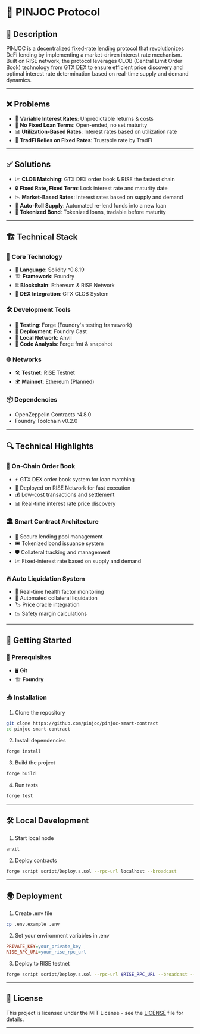 # 🚀 PINJOC Protocol

## 📜 Description

PINJOC is a decentralized fixed-rate lending protocol that revolutionizes DeFi lending by implementing a market-driven interest rate mechanism. Built on RISE network, the protocol leverages CLOB (Central Limit Order Book) technology from GTX DEX to ensure efficient price discovery and optimal interest rate determination based on real-time supply and demand dynamics.

---

## ❌ Problems

- 🔄 **Variable Interest Rates**: Unpredictable returns & costs
- 📅 **No Fixed Loan Terms**: Open-ended, no set maturity
- 📊 **Utilization-Based Rates**: Interest rates based on utilization rate
- 🏦 **TradFi Relies on Fixed Rates**: Trustable rate by TradFi

---

## ✅ Solutions

- 📈 **CLOB Matching**: GTX DEX order book & RISE the fastest chain
- 🔒 **Fixed Rate, Fixed Term**: Lock interest rate and maturity date
- 📉 **Market-Based Rates**: Interest rates based on supply and demand
- 🔄 **Auto-Roll Supply**: Automated re-lend funds into a new loan
- 🎫 **Tokenized Bond**: Tokenized loans, tradable before maturity

---

## 🏗 Technical Stack

### 🔧 Core Technology
- 📝 **Language**: Solidity ^0.8.19
- 🏗 **Framework**: Foundry
- ⛓ **Blockchain**: Ethereum & RISE Network
- 💱 **DEX Integration**: GTX CLOB System

### 🛠 Development Tools
- 🧪 **Testing**: Forge (Foundry's testing framework)
- 🚀 **Deployment**: Foundry Cast
- 🔗 **Local Network**: Anvil
- 🧐 **Code Analysis**: Forge fmt & snapshot

### 🌐 Networks
- 🛠 **Testnet**: RISE Testnet
- 🌍 **Mainnet**: Ethereum (Planned)

### 📦 Dependencies
- OpenZeppelin Contracts ^4.8.0
- Foundry Toolchain v0.2.0

---

## 🔍 Technical Highlights

### 📑 On-Chain Order Book
- ⚡ GTX DEX order book system for loan matching
- 🚀 Deployed on RISE Network for fast execution
- 💰 Low-cost transactions and settlement
- 📊 Real-time interest rate price discovery

### 🏛 Smart Contract Architecture
- 🏦 Secure lending pool management
- 🎟 Tokenized bond issuance system
- 🛡 Collateral tracking and management
- 📈 Fixed-interest rate based on supply and demand

### 🔥 Auto Liquidation System
- 📡 Real-time health factor monitoring
- 🛑 Automated collateral liquidation
- 🏷 Price oracle integration
- 📉 Safety margin calculations

---

## 🚀 Getting Started

### 📌 Prerequisites
- 🖥 **Git**
- 🏗 **Foundry**

### 📥 Installation

1. Clone the repository
```bash
git clone https://github.com/pinjoc/pinjoc-smart-contract
cd pinjoc-smart-contract
```

2. Install dependencies
```bash
forge install
```

3. Build the project
```bash
forge build
```

4. Run tests
```bash
forge test
```

---

## 🛠 Local Development

1. Start local node
```bash
anvil
```

2. Deploy contracts
```bash
forge script script/Deploy.s.sol --rpc-url localhost --broadcast
```

---

## 🌍 Deployment

1. Create .env file
```bash
cp .env.example .env
```

2. Set your environment variables in .env
```ini
PRIVATE_KEY=your_private_key
RISE_RPC_URL=your_rise_rpc_url
```

3. Deploy to RISE testnet
```bash
forge script script/Deploy.s.sol --rpc-url $RISE_RPC_URL --broadcast --private-key $PRIVATE_KEY
```

---

## 📝 License

This project is licensed under the MIT License - see the [LICENSE](LICENSE) file for details.

---
